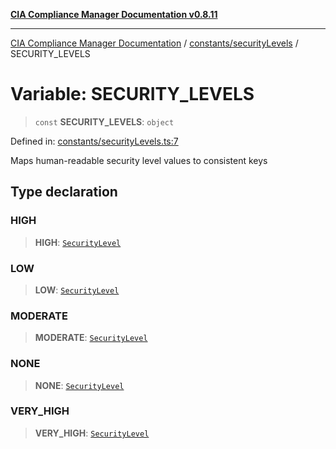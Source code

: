 [**CIA Compliance Manager Documentation v0.8.11**](../../../README.md)

***

[CIA Compliance Manager Documentation](../../../modules.md) / [constants/securityLevels](../README.md) / SECURITY\_LEVELS

# Variable: SECURITY\_LEVELS

> `const` **SECURITY\_LEVELS**: `object`

Defined in: [constants/securityLevels.ts:7](https://github.com/Hack23/cia-compliance-manager/blob/d6eede30e4f01622fe18187e98b207e9a06a781f/src/constants/securityLevels.ts#L7)

Maps human-readable security level values to consistent keys

## Type declaration

### HIGH

> **HIGH**: [`SecurityLevel`](../../../types/cia/type-aliases/SecurityLevel.md)

### LOW

> **LOW**: [`SecurityLevel`](../../../types/cia/type-aliases/SecurityLevel.md)

### MODERATE

> **MODERATE**: [`SecurityLevel`](../../../types/cia/type-aliases/SecurityLevel.md)

### NONE

> **NONE**: [`SecurityLevel`](../../../types/cia/type-aliases/SecurityLevel.md)

### VERY\_HIGH

> **VERY\_HIGH**: [`SecurityLevel`](../../../types/cia/type-aliases/SecurityLevel.md)
